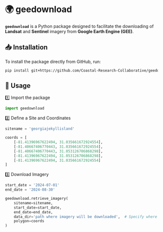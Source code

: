 # 🌍 geedownload  

**`geedownload`** is a Python package designed to facilitate the downloading of **Landsat** and **Sentinel** imagery from **Google Earth Engine (GEE)**.

## 📥 Installation  

To install the package directly from GitHub, run:  

```bash
pip install git+https://github.com/Coastal-Research-Collaborative/geedownload.git
```
## 🚀 Usage

1️⃣ Import the package
```python
import geedownload
```
2️⃣ Define a Site and Coordinates
```python
sitename = 'georgiajekyllisland'

coords = [
    [-81.41396967622494, 31.035661672924554],
    [-81.40667406770443, 31.035661672924554],
    [-81.40667406770443, 31.053126706868298],
    [-81.41396967622494, 31.053126706868298],
    [-81.41396967622494, 31.035661672924554]
]
```
3️⃣ Download Imagery
```python
start_date = '2024-07-01'
end_date = '2024-08-30'

geedownload.retrieve_imagery(
    sitename=sitename, 
    start_date=start_date,
    end_date=end_date,
    data_dir='path where imagery will be downloaded',  # Specify where to save images
    polygon=coords
)
```
